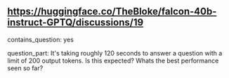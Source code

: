 ## https://huggingface.co/TheBloke/falcon-40b-instruct-GPTQ/discussions/19

contains_question: yes

question_part: It's taking roughly 120 seconds to answer a question with a limit of 200 output tokens. Is this expected? Whats the best performance seen so far?